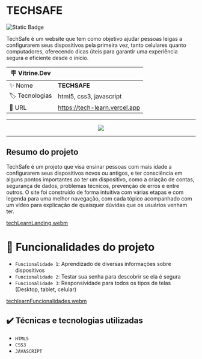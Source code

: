 <h1> TECHSAFE </h1>

![Static Badge](https://img.shields.io/badge/Status-_Finalizado-green?style=for-the-badge)

TechSafe é um website que tem como objetivo ajudar pessoas leigas a configurarem seus dispositivos pela primeira vez, tanto celulares quanto computadores, oferecendo dicas úteis para garantir uma experiência segura e eficiente desde o início.

| :placard: Vitrine.Dev |     |
| -------------  | --- |
| :sparkles: Nome        | **TECHSAFE**
| :label: Tecnologias | html5, css3, javascript
| :rocket: URL         | https://tech-learn.vercel.app

<hr>

<div align=center>
  <img src="https://github.com/joaoplgaspar/techLearn/assets/130015259/72546ca8-a384-4d92-adb8-01de824c8bdc" />
</div>

<hr>

## Resumo do projeto

TechSafe é um projeto que visa ensinar pessoas com mais idade a configurarem seus dispositivos novos ou antigos, e ter consciência em alguns pontos importantes ao ter um dispositivo, como a criação de contas, segurança de dados, problemas técnicos, prevenção de erros e entre outros. O site foi construído de forma intuitiva com várias etapas e com legenda para uma melhor navegação, com cada tópico acompanhado com um vídeo para explicação de quaisquer dúvidas que os usuários venham ter.


[techLearnLanding.webm](https://github.com/joaoplgaspar/techLearn/assets/130015259/bdd3a716-9e35-40db-ada3-0bfb38245817)


# :hammer: Funcionalidades do projeto

- `Funcionalidade 1`: Aprendizado de diversas informações sobre dispositivos
- `Funcionalidade 2`: Testar sua senha para descobrir se ela é segura
- `Funcionalidade 3`: Responsividade para todos os tipos de telas (Desktop, tablet, celular)

[techlearnFuncionalidades.webm](https://github.com/joaoplgaspar/techLearn/assets/130015259/31a15339-ff31-4a86-ae3c-c8a124897f1b)

## ✔️ Técnicas e tecnologias utilizadas
- ``HTML5``
- ``CSS3``
- ``JAVASCRIPT``
